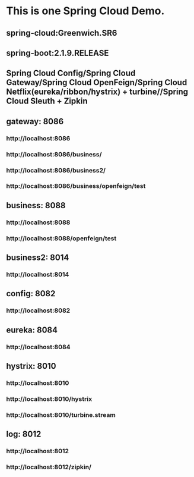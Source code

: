 # This is one Spring Cloud Demo.
## spring-cloud:Greenwich.SR6
## spring-boot:2.1.9.RELEASE
## Spring Cloud Config/Spring Cloud Gateway/Spring Cloud OpenFeign/Spring Cloud Netflix(eureka/ribbon/hystrix) + turbine//Spring Cloud Sleuth + Zipkin

## gateway:     8086
### http://localhost:8086
### http://localhost:8086/business/
### http://localhost:8086/business2/
### http://localhost:8086/business/openfeign/test

## business:    8088
### http://localhost:8088
### http://localhost:8088/openfeign/test

## business2:   8014
### http://localhost:8014

## config:      8082
### http://localhost:8082

## eureka:      8084
### http://localhost:8084

## hystrix:     8010
### http://localhost:8010
### http://localhost:8010/hystrix
### http://localhost:8010/turbine.stream

## log:         8012
### http://localhost:8012
### http://localhost:8012/zipkin/
